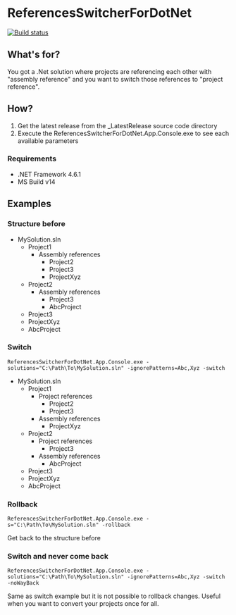 # ReferencesSwitcherForDotNet
[![Build status](https://ci.appveyor.com/api/projects/status/xn98qagb6lqxe6i6?svg=true)](https://ci.appveyor.com/project/jesuissur/referencesswitcherfordotnet)

## What's for?
You got a .Net solution where projects are referencing each other with "assembly reference" and you want to switch those references to "project reference".

## How?
1. Get the latest release from the _LatestRelease source code directory
1. Execute the ReferencesSwitcherForDotNet.App.Console.exe to see each available parameters

### Requirements
* .NET Framework 4.6.1
* MS Build v14

## Examples

### Structure before
* MySolution.sln
	* Project1
		* Assembly references
			* Project2
			* Project3
			* ProjectXyz
	* Project2
		* Assembly references
			* Project3
			* AbcProject
	* Project3
	* ProjectXyz
	* AbcProject

### Switch
	ReferencesSwitcherForDotNet.App.Console.exe -solutions="C:\Path\To\MySolution.sln" -ignorePatterns=Abc,Xyz -switch
* MySolution.sln
	* Project1
		* Project references
			* Project2
			* Project3
		* Assembly references
			* ProjectXyz
	* Project2
		* Project references
			* Project3
		* Assembly references
			* AbcProject
	* Project3
	* ProjectXyz
	* AbcProject

### Rollback
	ReferencesSwitcherForDotNet.App.Console.exe -s="C:\Path\To\MySolution.sln" -rollback
Get back to the structure before

### Switch and never come back
	ReferencesSwitcherForDotNet.App.Console.exe -solutions="C:\Path\To\MySolution.sln" -ignorePatterns=Abc,Xyz -switch -noWayBack
Same as switch example but it is not possible to rollback changes.  Useful when you want to convert your projects once for all.
